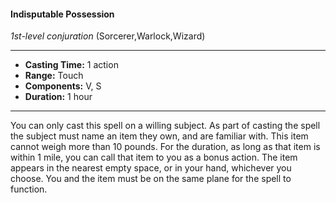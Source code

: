 #### Indisputable Possession
*1st-level conjuration* (Sorcerer,Warlock,Wizard)
___
- **Casting Time:** 1 action
- **Range:** Touch
- **Components:** V, S
- **Duration:** 1 hour
---
You can only cast this spell on a willing subject. As
part of casting the spell the subject must name an
item they own, and are familiar with. This item
cannot weigh more than 10 pounds. For the
duration, as long as that item is within 1 mile, you
can call that item to you as a bonus action. The item
appears in the nearest empty space, or in your hand,
whichever you choose. You and the item must be on
the same plane for the spell to function.
